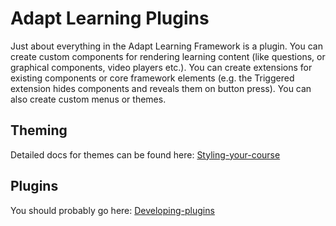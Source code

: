 # Adapt Learning Plugins

Just about everything in the Adapt Learning Framework is a plugin.  You can create custom components for rendering learning content (like questions, or graphical components, video players etc.).  You can create extensions for existing components or core framework elements (e.g. the Triggered extension hides components and reveals them on button press).  You can also create custom menus or themes.

## Theming
Detailed docs for themes can be found here: [Styling-your-course](Styling-your-course)

## Plugins
You should probably go here: [Developing-plugins](Developing-plugins)